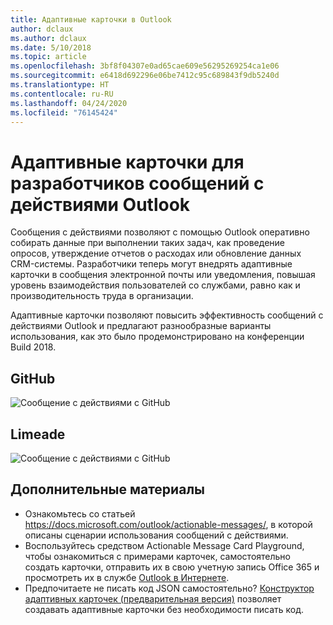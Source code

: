 ```yaml
---
title: Адаптивные карточки в Outlook
author: dclaux
ms.author: dclaux
ms.date: 5/10/2018
ms.topic: article
ms.openlocfilehash: 3bf8f04307e0ad65cae609e56295269254ca1e06
ms.sourcegitcommit: e6418d692296e06be7412c95c689843f9db5240d
ms.translationtype: HT
ms.contentlocale: ru-RU
ms.lasthandoff: 04/24/2020
ms.locfileid: "76145424"
---
```

# <a name="adaptive-cards-for-outlook-actionable-message-developers"></a>Адаптивные карточки для разработчиков сообщений с действиями Outlook

Сообщения с действиями позволяют с помощью Outlook оперативно собирать данные при выполнении таких задач, как проведение опросов, утверждение отчетов о расходах или обновление данных CRM-системы. Разработчики теперь могут внедрять адаптивные карточки в сообщения электронной почты или уведомления, повышая уровень взаимодействия пользователей со службами, равно как и производительность труда в организации.

Адаптивные карточки позволяют повысить эффективность сообщений с действиями Outlook и предлагают разнообразные варианты использования, как это было продемонстрировано на конференции Build 2018.

## <a name="github"></a>GitHub
![Сообщение с действиями с GitHub](media/outlook/GitHub.png)

## <a name="limeade"></a>Limeade
![Сообщение с действиями с GitHub](media/outlook/Limeade.jpg)


## <a name="ready-to-start"></a>Дополнительные материалы

- Ознакомьтесь со статьей https://docs.microsoft.com/outlook/actionable-messages/, в которой описаны сценарии использования сообщений с действиями.
- Воспользуйтесь средством Actionable Message Card Playground, чтобы ознакомиться с примерами карточек, самостоятельно создать карточки, отправить их в свою учетную запись Office 365 и просмотреть их в службе [Outlook в Интернете](https://outlook.office.com).
- Предпочитаете не писать код JSON самостоятельно? [Конструктор адаптивных карточек (предварительная версия)](https://acdesignerbeta.azurewebsites.net) позволяет создавать адаптивные карточки без необходимости писать код.